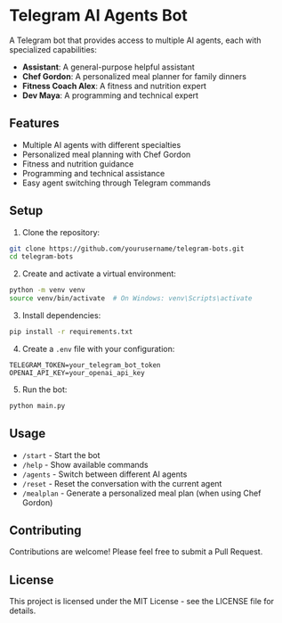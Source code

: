 # Telegram AI Agents Bot

A Telegram bot that provides access to multiple AI agents, each with specialized capabilities:

- **Assistant**: A general-purpose helpful assistant
- **Chef Gordon**: A personalized meal planner for family dinners
- **Fitness Coach Alex**: A fitness and nutrition expert
- **Dev Maya**: A programming and technical expert

## Features

- Multiple AI agents with different specialties
- Personalized meal planning with Chef Gordon
- Fitness and nutrition guidance
- Programming and technical assistance
- Easy agent switching through Telegram commands

## Setup

1. Clone the repository:
```bash
git clone https://github.com/yourusername/telegram-bots.git
cd telegram-bots
```

2. Create and activate a virtual environment:
```bash
python -m venv venv
source venv/bin/activate  # On Windows: venv\Scripts\activate
```

3. Install dependencies:
```bash
pip install -r requirements.txt
```

4. Create a `.env` file with your configuration:
```
TELEGRAM_TOKEN=your_telegram_bot_token
OPENAI_API_KEY=your_openai_api_key
```

5. Run the bot:
```bash
python main.py
```

## Usage

- `/start` - Start the bot
- `/help` - Show available commands
- `/agents` - Switch between different AI agents
- `/reset` - Reset the conversation with the current agent
- `/mealplan` - Generate a personalized meal plan (when using Chef Gordon)

## Contributing

Contributions are welcome! Please feel free to submit a Pull Request.

## License

This project is licensed under the MIT License - see the LICENSE file for details. 